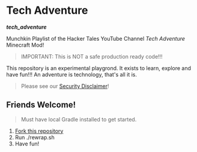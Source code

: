 # Tech Adventure

__*tech_adventure*__

Munchkin Playlist of the Hacker Tales YouTube Channel _Tech Adventure_ Minecraft Mod!

> IMPORTANT: This is NOT a safe production ready code!!!

This repository is an experimental playgrond. It exists to learn, explore and have fun!!!
An adventure is technology, that's all it is.

> Please see our [Security Disclaimer](SECURITY.md)!

## Friends Welcome!

> Must have local Gradle installed to get started.

1. [Fork this repository](https://github.com/CaptainLugaru/tech_adventure/fork)
2. Run ./rewrap.sh
3. Have fun!
